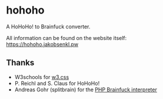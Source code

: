 # hohoho
A HoHoHo! to Brainfuck converter.

All information can be found on the website itself: https://hohoho.jakobsenkl.pw

## Thanks

- W3schools for [w3.css](https://www.w3schools.com/w3css/)
- P. Reichl and S. Claus for HoHoHo!
- Andreas Gohr (splitbrain) for the [PHP Brainfuck interpreter](https://github.com/splitbrain/ook)
